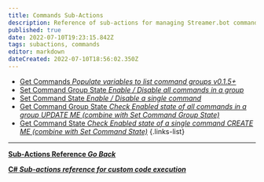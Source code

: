 ```yaml
---
title: Commands Sub-Actions
description: Reference of sub-actions for managing Streamer.bot commands
published: true
date: 2022-07-10T19:23:15.842Z
tags: subactions, commands
editor: markdown
dateCreated: 2022-07-10T18:56:02.350Z
---
```


* [Get Commands *Populate variables to list command groups* *v0.1.5+* ](/en/Sub-Actions/Commands/Get-Commands)
* [Set Command Group State *Enable / Disable all commands in a group*](/Sub-Actions/command-group-state)
* [Set Command State *Enable / Disable a single command*](/Sub-Actions/Get-Command-State)
* [Get Command Group State *Check Enabled state of all commands in a group* *UPDATE ME (combine with Set Command Group State)*](/Sub-Actions/command-group-state)
* [Get Command State *Check Enabled state of a single command* *CREATE ME (combine with Set Command State)*](/Sub-Actions/Get-Command-State)
{.links-list}

---

<section class="btn-grid my-5">
    
  [<i class="mdi mdi-chevron-left"></i>**Sub-Actions Reference *Go Back***](/en/Sub-Actions)
  
  [<i class="mdi mdi-code-braces primary--text"></i> **C# *Sub-actions reference for custom code execution***](/en/Sub-Actions/CSharp)
  
</section>